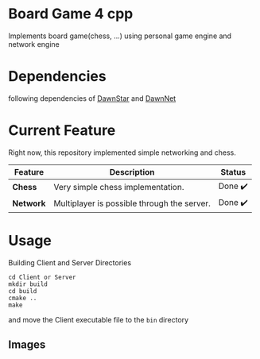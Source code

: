 # Board Game 4 cpp
Implements board game(chess, ...) using personal game engine and network engine


# Dependencies

following dependencies of [DawnStar](https://github.com/Ladun/DawnStar) and [DawnNet](https://github.com/Ladun/DawnNet)

# Current Feature


Right now, this repository implemented simple networking and chess.

| Feature               | Description                                               | Status   |
| -------               | -----------                                               | ------   |
| **Chess**             | Very simple chess implementation.                         | Done ✔️ |
| **Network**           | Multiplayer is possible through the server.               | Done ✔️ |

# Usage
Building Client and Server Directories

```
cd Client or Server
mkdir build
cd build
cmake ..
make
```
and move the Client executable file to the `bin` directory

## Images
[](https://github.com/Ladun/BoardGame4Cpp/blob/master/imgs/game0.png)
[](https://github.com/Ladun/BoardGame4Cpp/blob/master/imgs/game1.png)